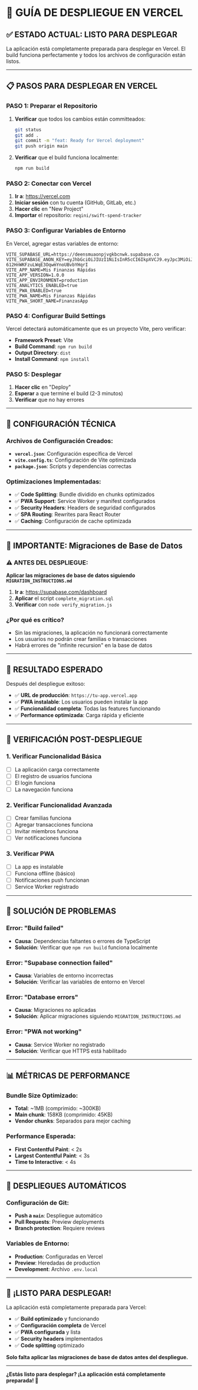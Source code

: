 # 🚀 GUÍA DE DESPLIEGUE EN VERCEL

## ✅ **ESTADO ACTUAL: LISTO PARA DESPLEGAR**

La aplicación está completamente preparada para desplegar en Vercel. El build funciona perfectamente y todos los archivos de configuración están listos.

---

## 📋 **PASOS PARA DESPLEGAR EN VERCEL**

### **PASO 1: Preparar el Repositorio**

1. **Verificar** que todos los cambios están committeados:
   ```bash
   git status
   git add .
   git commit -m "feat: Ready for Vercel deployment"
   git push origin main
   ```

2. **Verificar** que el build funciona localmente:
   ```bash
   npm run build
   ```

### **PASO 2: Conectar con Vercel**

1. **Ir a**: https://vercel.com
2. **Iniciar sesión** con tu cuenta (GitHub, GitLab, etc.)
3. **Hacer clic** en "New Project"
4. **Importar** el repositorio: `reqini/swift-spend-tracker`

### **PASO 3: Configurar Variables de Entorno**

En Vercel, agregar estas variables de entorno:

```env
VITE_SUPABASE_URL=https://deensmuaonpjvgkbcnwk.supabase.co
VITE_SUPABASE_ANON_KEY=eyJhbGciOiJIUzI1NiIsInR5cCI6IkpXVCJ9.eyJpc3MiOiJzdXBhYmFzZSIsInJlZiI6ImRlZW5zbXVhb25wanZna2JjbndrIiwicm9sZSI6ImFub24iLCJpYXQiOjE3NTU1MjIwMjksImV4cCI6MjA3MTA5ODAyOX0.Ptfl7ofZWmO-612HnWKFzuLWqE3OqwmYnoUBvbYHqrI
VITE_APP_NAME=Mis Finanzas Rápidas
VITE_APP_VERSION=1.0.0
VITE_APP_ENVIRONMENT=production
VITE_ANALYTICS_ENABLED=true
VITE_PWA_ENABLED=true
VITE_PWA_NAME=Mis Finanzas Rápidas
VITE_PWA_SHORT_NAME=FinanzasApp
```

### **PASO 4: Configurar Build Settings**

Vercel detectará automáticamente que es un proyecto Vite, pero verificar:

- **Framework Preset**: Vite
- **Build Command**: `npm run build`
- **Output Directory**: `dist`
- **Install Command**: `npm install`

### **PASO 5: Desplegar**

1. **Hacer clic** en "Deploy"
2. **Esperar** a que termine el build (2-3 minutos)
3. **Verificar** que no hay errores

---

## 🔧 **CONFIGURACIÓN TÉCNICA**

### **Archivos de Configuración Creados:**

- **`vercel.json`**: Configuración específica de Vercel
- **`vite.config.ts`**: Configuración de Vite optimizada
- **`package.json`**: Scripts y dependencias correctas

### **Optimizaciones Implementadas:**

- ✅ **Code Splitting**: Bundle dividido en chunks optimizados
- ✅ **PWA Support**: Service Worker y manifest configurados
- ✅ **Security Headers**: Headers de seguridad configurados
- ✅ **SPA Routing**: Rewrites para React Router
- ✅ **Caching**: Configuración de cache optimizada

---

## 🚨 **IMPORTANTE: Migraciones de Base de Datos**

### **⚠️ ANTES DEL DESPLIEGUE:**

**Aplicar las migraciones de base de datos siguiendo `MIGRATION_INSTRUCTIONS.md`**

1. **Ir a**: https://supabase.com/dashboard
2. **Aplicar** el script `complete_migration.sql`
3. **Verificar** con `node verify_migration.js`

### **¿Por qué es crítico?**
- Sin las migraciones, la aplicación no funcionará correctamente
- Los usuarios no podrán crear familias o transacciones
- Habrá errores de "infinite recursion" en la base de datos

---

## 🎯 **RESULTADO ESPERADO**

Después del despliegue exitoso:

- ✅ **URL de producción**: `https://tu-app.vercel.app`
- ✅ **PWA instalable**: Los usuarios pueden instalar la app
- ✅ **Funcionalidad completa**: Todas las features funcionando
- ✅ **Performance optimizada**: Carga rápida y eficiente

---

## 🧪 **VERIFICACIÓN POST-DESPLIEGUE**

### **1. Verificar Funcionalidad Básica**
- [ ] La aplicación carga correctamente
- [ ] El registro de usuarios funciona
- [ ] El login funciona
- [ ] La navegación funciona

### **2. Verificar Funcionalidad Avanzada**
- [ ] Crear familias funciona
- [ ] Agregar transacciones funciona
- [ ] Invitar miembros funciona
- [ ] Ver notificaciones funciona

### **3. Verificar PWA**
- [ ] La app es instalable
- [ ] Funciona offline (básico)
- [ ] Notificaciones push funcionan
- [ ] Service Worker registrado

---

## 🚨 **SOLUCIÓN DE PROBLEMAS**

### **Error: "Build failed"**
- **Causa**: Dependencias faltantes o errores de TypeScript
- **Solución**: Verificar que `npm run build` funciona localmente

### **Error: "Supabase connection failed"**
- **Causa**: Variables de entorno incorrectas
- **Solución**: Verificar las variables de entorno en Vercel

### **Error: "Database errors"**
- **Causa**: Migraciones no aplicadas
- **Solución**: Aplicar migraciones siguiendo `MIGRATION_INSTRUCTIONS.md`

### **Error: "PWA not working"**
- **Causa**: Service Worker no registrado
- **Solución**: Verificar que HTTPS está habilitado

---

## 📊 **MÉTRICAS DE PERFORMANCE**

### **Bundle Size Optimizado:**
- **Total**: ~1MB (comprimido: ~300KB)
- **Main chunk**: 158KB (comprimido: 45KB)
- **Vendor chunks**: Separados para mejor caching

### **Performance Esperada:**
- **First Contentful Paint**: < 2s
- **Largest Contentful Paint**: < 3s
- **Time to Interactive**: < 4s

---

## 🔄 **DESPLIEGUES AUTOMÁTICOS**

### **Configuración de Git:**
- **Push a `main`**: Despliegue automático
- **Pull Requests**: Preview deployments
- **Branch protection**: Requiere reviews

### **Variables de Entorno:**
- **Production**: Configuradas en Vercel
- **Preview**: Heredadas de production
- **Development**: Archivo `.env.local`

---

## 🎉 **¡LISTO PARA DESPLEGAR!**

La aplicación está completamente preparada para Vercel:

- ✅ **Build optimizado** y funcionando
- ✅ **Configuración completa** de Vercel
- ✅ **PWA configurada** y lista
- ✅ **Security headers** implementados
- ✅ **Code splitting** optimizado

**Solo falta aplicar las migraciones de base de datos antes del despliegue.**

---

**¿Estás listo para desplegar? ¡La aplicación está completamente preparada! 🚀** 